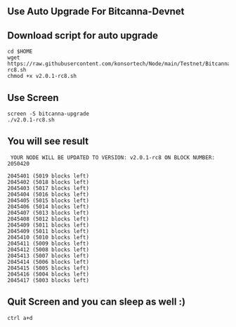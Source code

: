 ## Use Auto Upgrade For Bitcanna-Devnet

## Download script for auto upgrade
```
cd $HOME
wget https://raw.githubusercontent.com/konsortech/Node/main/Testnet/Bitcanna/upgrade/v2.0.1-rc8.sh
chmod +x v2.0.1-rc8.sh
```

## Use Screen
```
screen -S bitcanna-upgrade
./v2.0.1-rc8.sh
```

## You will see result
```
 YOUR NODE WILL BE UPDATED TO VERSION: v2.0.1-rc8 ON BLOCK NUMBER: 2050420

2045401 (5019 blocks left)
2045402 (5018 blocks left)
2045403 (5017 blocks left)
2045404 (5016 blocks left)
2045405 (5015 blocks left)
2045406 (5014 blocks left)
2045407 (5013 blocks left)
2045408 (5012 blocks left)
2045409 (5011 blocks left)
2045409 (5011 blocks left)
2045410 (5010 blocks left)
2045411 (5009 blocks left)
2045412 (5008 blocks left)
2045413 (5007 blocks left)
2045414 (5006 blocks left)
2045415 (5005 blocks left)
2045416 (5004 blocks left)
2045417 (5003 blocks left)

```

## Quit Screen and you can sleep as well :)
```
ctrl a+d
```
